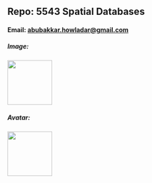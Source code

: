 ## Repo: 5543 Spatial Databases
#### Email: abubakkar.howladar@gmail.com

##### Image:
<img src="bakur.png" width="100">

##### Avatar:
<img src="bakur.png" width="100">

